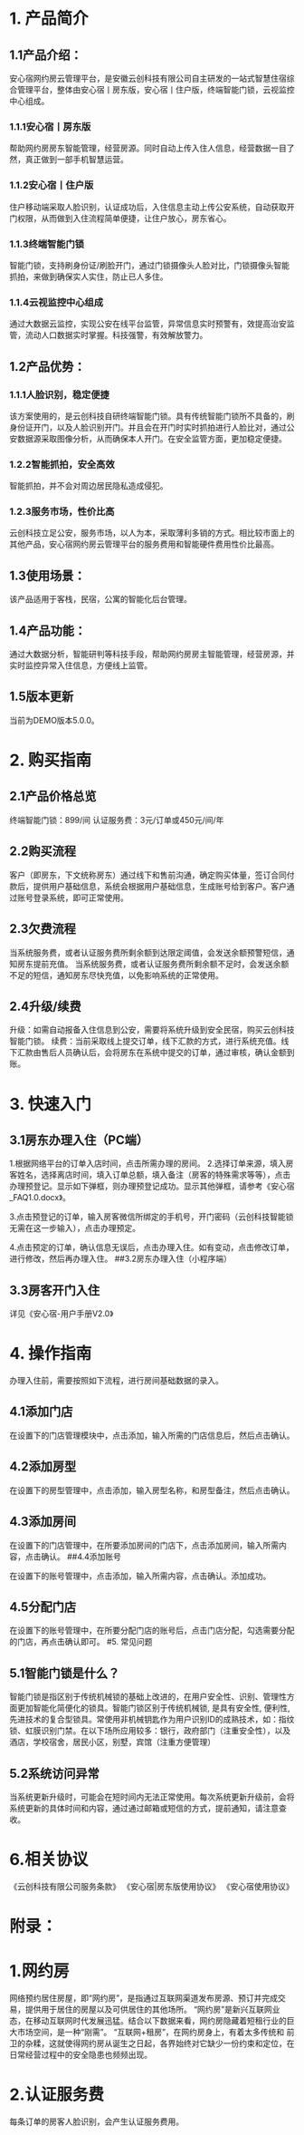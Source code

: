 
# 1. 产品简介
## 1.1产品介绍：
安心宿网约房云管理平台，是安徽云创科技有限公司自主研发的一站式智慧住宿综合管理平台，整体由安心宿丨房东版，安心宿丨住户版，终端智能门锁，云视监控中心组成。
### 1.1.1安心宿丨房东版
帮助网约房房东智能管理，经营房源。同时自动上传⼊住⼈信息，经营数据一目了然，真正做到一部手机智慧运营。
### 1.1.2安心宿丨住户版
住户移动端采取⼈脸识别，认证成功后，入住信息主动上传公安系统，自动获取开门权限，从而做到⼊住流程简单便捷，让住户放心，房东省心。
### 1.1.3终端智能门锁
智能门锁，支持刷身份证/刷脸开门，通过门锁摄像头⼈脸对比，门锁摄像头智能抓拍，来做到确保实⼈实住，防止已⼈多住。
### 1.1.4云视监控中心组成
通过大数据云监控，实现公安在线平台监管，异常信息实时预警有，效提高治安监管，流动人口数据实时掌握。科技强警，有效解放警力。
## 1.2产品优势： 	
### 1.1.1人脸识别，稳定便捷
该方案使用的，是云创科技自研终端智能门锁。具有传统智能门锁所不具备的，刷身份证开门，以及人脸识别开门。并且会在开门时实时抓拍进行人脸比对，通过公安数据源采取图像分析，从而确保本人开门。在安全监管方面，更加稳定便捷。
### 1.2.2智能抓拍，安全高效
智能抓拍，并不会对周边居民隐私造成侵犯。
### 1.2.3服务市场，性价比高
云创科技立足公安，服务市场，以人为本，采取薄利多销的方式。相比较市面上的其他产品，安心宿网约房云管理平台的服务费用和智能硬件费用性价比最高。


## 1.3使用场景：
该产品适用于客栈，民宿，公寓的智能化后台管理。
## 1.4产品功能：
通过大数据分析，智能研判等科技手段，帮助网约房房主智能管理，经营房源，并实时监控异常入住信息，方便线上监管。
## 1.5版本更新
当前为DEMO版本5.0.0。
# 2. 购买指南
## 2.1产品价格总览
终端智能门锁：899/间
认证服务费：3元/订单或450元/间/年
## 2.2购买流程
客户（即房东，下文统称房东）通过线下和售前沟通，确定购买体量，签订合同付款后，提供用户基础信息，系统会根据用户基础信息，生成账号给到客户。客户通过账号登录系统，即可正常使用。
## 2.3欠费流程
当系统服务费，或者认证服务费所剩余额到达限定阈值，会发送余额预警短信，通知房东提前充值。
当系统服务费，或者认证服务费所剩余额不足时，会发送余额不足的短信，通知房东尽快充值，以免影响系统的正常使用。
## 2.4升级/续费
升级：如需自动报备入住信息到公安，需要将系统升级到安全民宿，购买云创科技智能门锁。
续费：当前采取线上提交订单，线下汇款的方式，进行系统充值。线下汇款由售后人员确认后，会将房东在系统中提交的订单，通过审核，确认金额到账。


# 3. 快速入门
## 3.1房东办理入住（PC端）

1.根据网络平台的订单入店时间，点击所需办理的房间。
2.选择订单来源，填入房客姓名，选择离店时间，填入订单总额，填入备注（房客的特殊需求等等），点击办理预登记。显示如下弹框，则办理预登记成功。显示其他弹框，请参考《安心宿_FAQ1.0.docx》。


3.点击预登记的订单，输入房客微信所绑定的手机号，开门密码（云创科技智能锁无需在这一步输入），点击办理预定。

4.点击预定的订单，确认信息无误后，点击办理入住。如有变动，点击修改订单，进行修改，然后再办理入住。
##3.2房东办理入住（小程序端）

## 3.3房客开门入住
详见《安心宿-用户手册V2.0》
# 4. 操作指南  
办理入住前，需要按照如下流程，进行房间基础数据的录入。

## 4.1添加门店

在设置下的门店管理模块中，点击添加，输入所需的门店信息后，然后点击确认。
## 4.2添加房型

在设置下的房型管理中，点击添加，输入房型名称，和房型备注，然后点击确认。
## 4.3添加房间

在设置下的门店管理中，在所要添加房间的门店下，点击添加房间，输入所需内容，点击确认。
##4.4添加账号

在设置下的账号管理中，点击添加，输入所需内容，点击确认。添加成功。
## 4.5分配门店

在设置下的账号管理中，在所要分配门店的账号后，点击门店分配，勾选需要分配的门店，再点击确认即可。
#5. 常见问题
## 5.1智能门锁是什么？
智能门锁是指区别于传统机械锁的基础上改进的，在用户安全性、识别、管理性方面更加智能化简便化的锁具。智能门锁区别于传统机械锁, 是具有安全性, 便利性, 先进技术的复合型锁具。常使用非机械钥匙作为用户识别ID的成熟技术，如：指纹锁、虹膜识别门禁。在以下场所应用较多：银行，政府部门（注重安全性），以及酒店，学校宿舍，居民小区，别墅，宾馆（注重方便管理）
## 5.2系统访问异常
当系统更新升级时，可能会在短时间内无法正常使用。每次系统更新升级前，会将系统更新的具体时间和内容，通过通过邮箱或短信的方式，提前通知，请注意查收。
# 6.相关协议
《云创科技有限公司服务条款》
《安心宿|房东版使用协议》
《安心宿使用协议》
# 附录：
# 1.网约房
网络预约居住房屋，即“网约房”，是指通过互联网渠道发布房源、预订并完成交易，提供用于居住的房屋以及可供居住的其他场所。
“⽹约房”是新兴互联网业态，在移动互联网时代发展迅猛。结合以下数据来看，⽹约房隐藏着短租行业的巨大市场空间，是⼀种“刚需”。 
“互联⽹+租房”，在⽹约房身上，有着太多传统和 前卫的杂糅，这就使得⽹约房从诞生之日起，各界始终对它缺少⼀份约束和定位，在日常经营过程中的安全隐患也频频出现。
# 2.认证服务费
每条订单的房客人脸识别，会产生认证服务费用。
